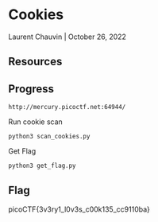 # Cookies

Laurent Chauvin | October 26, 2022

## Resources

## Progress

```
http://mercury.picoctf.net:64944/
```

Run cookie scan
```
python3 scan_cookies.py
```

Get Flag
```
python3 get_flag.py
```

## Flag

picoCTF{3v3ry1_l0v3s_c00k135_cc9110ba}
